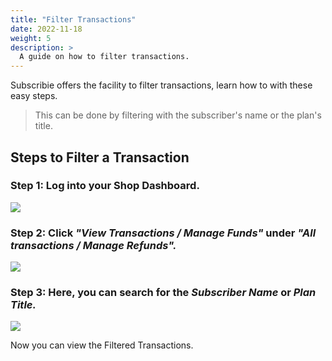 ```yaml
---
title: "Filter Transactions"
date: 2022-11-18
weight: 5
description: >
  A guide on how to filter transactions.
---
```


Subscribie offers the facility to filter transactions, learn how to with these easy steps.

>This can be done by filtering with the subscriber's name or the plan's title.

## Steps to Filter a Transaction

### Step 1: Log into your Shop Dashboard.

![](https://subscribie.co.uk/blog/content/images/size/w1000/2022/11/image-64.png)

### Step 2: Click *"View Transactions / Manage Funds"* under *"All transactions / Manage Refunds".*

![](https://subscribie.co.uk/blog/content/images/size/w1000/2022/11/image-121.png)

### Step 3: Here, you can search for the *Subscriber Name* or *Plan Title.*

![](https://subscribie.co.uk/blog/content/images/size/w1000/2022/11/image-122.png)

Now you can view the Filtered Transactions.